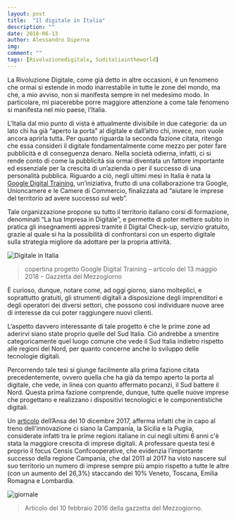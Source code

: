```yaml
---
layout: post
title:  "Il digitale in Italia"
description: ""
date: 2018-06-13
author: Alessandro Diperna
img: 
comment: ""
tags: [Rivoluzionedigitale, Suditaliaintheworld]
---
```


La Rivoluzione Digitale, come già detto in altre occasioni, è un fenomeno che ormai si estende in modo inarrestabile in tutte le zone del mondo, ma che, a mio avviso, non si manifesta sempre in nel medesimo modo. In particolare, mi piacerebbe porre maggiore attenzione a come tale fenomeno si manifesta nel mio paese, l’Italia.

L’Italia dal mio punto di vista è attualmente divisibile in due categorie: da un lato chi ha già “aperto la porta” al digitale e dall’altro chi, invece, non vuole ancora aprirla tutta.
Per quanto riguarda la seconda fazione citata, ritengo che essa consideri il digitale fondamentalmente come mezzo per poter fare pubblicità e di conseguenza denaro. Nella società odierna, infatti, ci si rende conto di come la pubblicità sia ormai diventata un fattore importante ed essenziale per la crescita di un’azienda o per il successo di una personalità pubblica. Riguardo a ciò, negli ultimi mesi in Italia è nata la [Google Digital Training](https://events.withgoogle.com/digitaltraining/), un’iniziativa, frutto di una collaborazione tra Google, Unioncamere e le Camere di Commercio, finalizzata ad “aiutare le imprese del territorio ad avere successo sul web”.

Tale organizzazione propone su tutto il territorio italiano corsi di formazione, denominati “La tua Impresa in Digitale”, e permette di poter mettere subito in pratica gli insegnamenti appresi tramite il Digital Check-up, servizio gratuito, grazie al quale si ha la possibilità di confrontarsi con un esperto digitale sulla strategia migliore da adottare per la propria attività.

![Digitale in Italia]({{site.baseurl}}/assets/images/digitaleitalia.jpg)
>copertina progetto Google Digital Training – articolo del 13 maggio 2018 – Gazzetta del Mezzogiorno 

È curioso, dunque, notare come, ad oggi giorno, siano molteplici, e soprattutto gratuiti, gli strumenti digitali a disposizione degli imprenditori e degli operatori dei diversi settori, che possono così individuare nuove aree di interesse da cui poter raggiungere nuovi clienti.

L’aspetto davvero interessante di tale progetto è che le prime zone ad aderirvi siano state proprio quelle del Sud Italia. Ciò andrebbe a smentire categoricamente quel luogo comune che vede il Sud Italia indietro rispetto alle regioni del Nord, per quanto concerne anche lo sviluppo delle tecnologie digitali.

Percorrendo tale tesi si giunge facilmente alla prima fazione citata precedentemente, ovvero quella che ha già da tempo aperto la porta al digitale, che vede, in linea con quanto affermato pocanzi, il Sud battere il Nord. Questa prima fazione comprende, dunque, tutte quelle nuove imprese che progettano e realizzano i dispositivi tecnologici e le componentistiche digitali.

Un [articolo](http://www.ansa.it/sito/notizie/economia/2017/12/09/ansa-sud-batte-nord-su-imprese-digitali-campania-al-top_2373ed84-4903-4e52-9f38-ef6c2c02a8ac.html) dell’Ansa del 10 dicembre 2017, afferma infatti che in capo al treno dell'innovazione ci siano la Campania, la Sicilia e la Puglia, considerate infatti tra le prime regioni italiane in cui negli ultimi 6 anni c'è stata la maggiore crescita di imprese digitali. A professare questa tesi è proprio il focus Censis Confcooperative, che evidenzia l’importante successo della regione Campania, che dal 2011 al 2017 ha visto nascere sul suo territorio un numero di imprese sempre più ampio rispetto a tutte le altre (con un aumento del 26,3%) staccando del 10% Veneto, Toscana, Emilia Romagna e Lombardia.

![giornale]({{site.baseurl}}/assets/images/giornale.jpg)
>Articolo del 10 febbraio 2016 della gazzetta del Mezzogiorno.